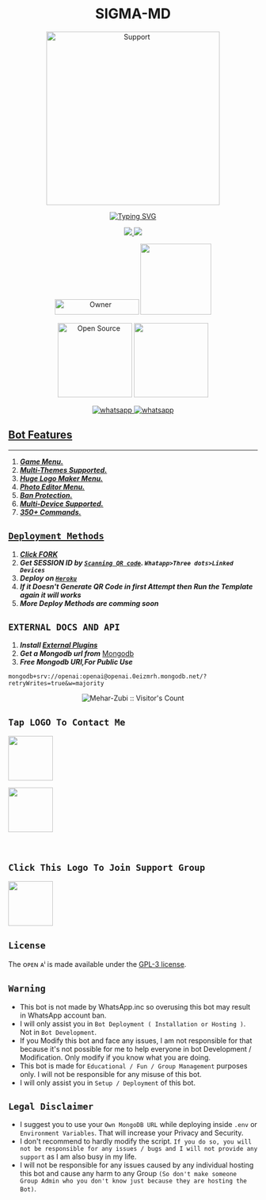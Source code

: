 
<h1 align="center"> SIGMA-MD </h1>
</p>
<p align="center">
  <a href="https://www.youtube.com/@InnoxentTech">
    <img alt=Support height="350" src="https://telegra.ph/file/03e49e6e2057568db8926.jpg"> 
    </p>
    <p align="center">
<a href="https://git.io/typing-svg"><img src="https://readme-typing-svg.demolab.com?font=Playfair+Display&weight=500&size=34&duration=3500&pause=1000&color=F7F7F7&center=true&width=435&lines=Welcome+To+SIGMA-MD;Multi-Device+Whatsapp+Bot;Developed+By+Maher+Zubair;Released+Date+1%2F10%2F2023." alt="Typing SVG" /></a>
  </p>

<p align="center">
  <a href="https://github.com/Maher-Zubair/SIGMA-MD/fork">
    <img src="https://img.shields.io/github/forks/Maher-Zubair/SIGMA-MD?label=Fork&style=social">
    
    
  <a href="https://github.com/Maher-Zubair/SIGMA-MD/stargazers">
    <img src="https://img.shields.io/github/stars/Maher-Zubair/SIGMA-MD?style=social">
  </a>

</p>


<p align="center">
<a href="https://github.com/Maher-Zubair"><img title="Owner" src="https://img.shields.io/badge/Owner-Maher Zubair-black.svg?style=for-the-badge&logo=github" width="170px" height="31"></a>

 <a href="https://github.com/Maher-Zubair/SIGMA-MD/blob/main/LICENCE">
<img src='https://img.shields.io/github/license/Maher-Zubair/SIGMA-MD?color=%231e81b0&style=for-the-badge' width="143px">

<p align="center">
<a href="https://github.com/Maher-Zubair"><img title="Open Source" src="https://img.shields.io/badge/Open%20Source-YES-black.svg?style=for-the-badge" width="150px"></a>
<a href="https://github.com/Maher-Zubair"><img title="" src="https://img.shields.io/badge/Maintained-YES-black.svg?style=for-the-badge" width="150px"></a>

<p align="center"> 
  <a aria-label="Join our chats" href="https://chat.whatsapp.com/JM1yBMlveulDrAN22jHcWV" target="_blank">
   <img alt="whatsapp" src="https://img.shields.io/badge/Support Group-25D366?style=for-the-badge&logo=whatsapp&logoColor=white" />
    <a aria-label="Join our chats" href="https://chat.whatsapp.com/CkWgmF0ykS33Lzi55T5XlY" target="_blank">
   <img alt="whatsapp" src="https://img.shields.io/badge/Public Bot Group-25D366?style=for-the-badge&logo=whatsapp&logoColor=white" />

## Bot Features
---
1. ***Game Menu.***
2.  ***Multi-Themes Supported.***
3.  ***Huge Logo Maker Menu.***
4.  ***Photo Editor Menu.***
5.  ***Ban Protection.***
6.  ***Multi-Device Supported.***
7.  ***350+ Commands.***
##






## ```Deployment Methods```
1. ***Click [FORK](https://github.com/Mehar-Zubi/Open-AI/fork)***
2. ***Get SESSION ID  by [`Scanning QR code`](https://replit.com/@SuhailTechInfo/Secktor-Bot). `Whatapp>Three dots>Linked Devices`***
3. ***Deploy on [`Heroku`](https://repl.it/github/SuhailTechInfo/Secktor-bot)***
4. ***If it Doesn't Generate QR Code in first Attempt then Run the Template again it will works***
5. ***More Deploy Methods are comming soon***

## ```EXTERNAL DOCS AND API```

1. ***Install [External Plugins](https://github.com/SamPandey001/Secktor-Plugins)***
2. ***Get a Mongodb url from*** [Mongodb](https://account.mongodb.com/)
3. ***Free Mongodb URI,For Public Use***
```
mongodb+srv://openai:openai@openai.0eizmrh.mongodb.net/?retryWrites=true&w=majority
```
<p align="center"><img src="https://profile-counter.glitch.me/{Mehar-Zubi}/count.svg" alt="Mehar-Zubi :: Visitor's Count" /></p>

 ## ```Tap LOGO To Contact Me```
 <p align="centre">
  <a href="mailto:etc@gmail.com">
    <img src="https://i.ibb.co/Kx8NXxT/mail-gmail-22737.png" align="centre" width="90" />
  </a>
</p> 

  <p align="centre">
  <a href="https://wa.me/xxxxxxxxxxxx?text=Hi%20Maher-Zubair%20Sir...%20I%20need%20some%20help%20in%20ᴏᴘᴇɴ-ᴀⁱ%20MD">
    <img src="https://i.ibb.co/2MLVZwm/whatsapp-logo-icon-181644.png" align="centre" width="90" />
  </a>
</p>

<br>

## ```Click This Logo To Join Support Group```
 <p align="centre">
   <a aria-label="Join our chats" href="https://chat.whatsapp.com/xxxxxxxxxxxxxxx" target="_blank">
    <img src="https://i.ibb.co/2MLVZwm/whatsapp-logo-icon-181644.png" align="centre" width="90" />
  </a>
</p>


## ```License```
The ᴏᴘᴇɴ ᴀⁱ is made available under the [GPL-3 license](https://github.com/Mehar-Zubi/Open-AI/blob/main/LICENCE).  


## ```Warning```
- This bot is not made by WhatsApp.inc so overusing this bot may result in WhatsApp account ban.
- I will only assist you in `Bot Deployment ( Installation or Hosting )`. Not in `Bot Development`.
- If you Modify this bot and face any issues, I am not responsible for that because it's not possible for me  to help everyone in bot Development / Modification. Only modify if you know what you are doing.
- This bot is made for `Educational / Fun / Group Management` purposes only. I will not be responsible for any misuse of this bot.
- I will only assist you in `Setup / Deployment` of this bot.


## ```Legal Disclaimer```
- I suggest you to use your `Own MongoDB URL` while deploying inside `.env` or `Environment Variables`. That will increase your Privacy and Security.
- I don't recommend to hardly modify the script. `If you do so, you will not be responsible for any issues / bugs and I will not provide any support` as I am also busy in my life.
- I will not be responsible for any issues caused by any individual hosting this bot and cause any harm to any Group `(So don't make someone Group Admin who you don't know just because they are hosting the Bot)`.
